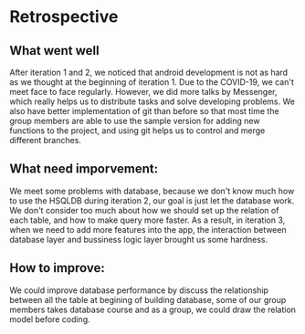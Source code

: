 # Retrospective

## What went well
After iteration 1 and 2, we noticed that android development is not as hard as we thought at the beginning of iteration 1. Due to the COVID-19, we can't meet face to face regularly. However, we did more talks by Messenger, which really helps us to distribute tasks and solve developing problems.
We also have better implementation of git than before so that most time the group members are able to use the sample version for adding new functions to the project, and using git helps us to control and merge different branches.

## What need imporvement:

We meet some problems with database, because we don't know much how to use the HSQLDB during iteration 2, our goal is just let the database work. We don't consider too much about how we should set up the relation of each table, and how to make query more faster. As a result, in iteration 3, when we need to add more features into the app, the interaction between database layer and bussiness logic layer brought us some hardness.

## How to improve:

We could improve database performance by discuss the relationship between all the table at begining of building database, some of our group members takes database course and as a group, we could draw the relation model before coding.
